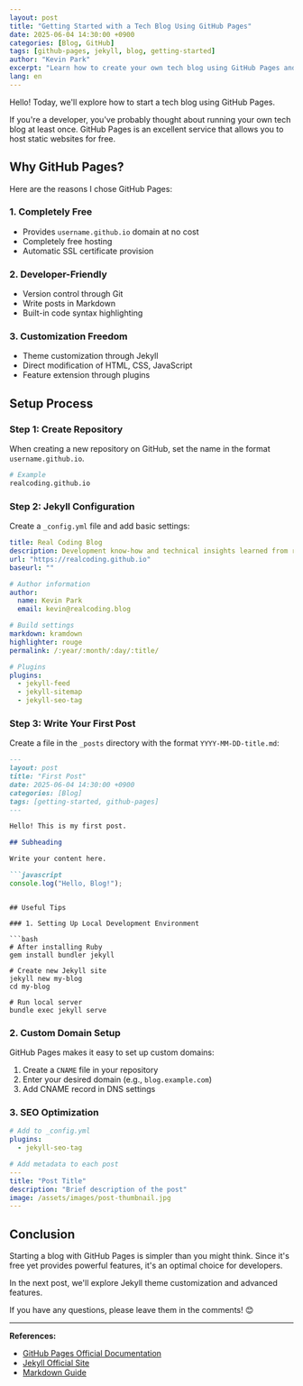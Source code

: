 ```yaml
---
layout: post
title: "Getting Started with a Tech Blog Using GitHub Pages"
date: 2025-06-04 14:30:00 +0900
categories: [Blog, GitHub]
tags: [github-pages, jekyll, blog, getting-started]
author: "Kevin Park"
excerpt: "Learn how to create your own tech blog using GitHub Pages and Jekyll with step-by-step instructions."
lang: en
---
```


Hello! Today, we'll explore how to start a tech blog using GitHub Pages.

If you're a developer, you've probably thought about running your own tech blog at least once. GitHub Pages is an excellent service that allows you to host static websites for free.

## Why GitHub Pages?

Here are the reasons I chose GitHub Pages:

### 1. Completely Free
- Provides `username.github.io` domain at no cost
- Completely free hosting
- Automatic SSL certificate provision

### 2. Developer-Friendly
- Version control through Git
- Write posts in Markdown
- Built-in code syntax highlighting

### 3. Customization Freedom
- Theme customization through Jekyll
- Direct modification of HTML, CSS, JavaScript
- Feature extension through plugins

## Setup Process

### Step 1: Create Repository

When creating a new repository on GitHub, set the name in the format `username.github.io`.

```bash
# Example
realcoding.github.io
```

### Step 2: Jekyll Configuration

Create a `_config.yml` file and add basic settings:

```yaml
title: Real Coding Blog
description: Development know-how and technical insights learned from real work
url: "https://realcoding.github.io"
baseurl: ""

# Author information
author:
  name: Kevin Park
  email: kevin@realcoding.blog

# Build settings
markdown: kramdown
highlighter: rouge
permalink: /:year/:month/:day/:title/

# Plugins
plugins:
  - jekyll-feed
  - jekyll-sitemap
  - jekyll-seo-tag
```

### Step 3: Write Your First Post

Create a file in the `_posts` directory with the format `YYYY-MM-DD-title.md`:

```markdown
---
layout: post
title: "First Post"
date: 2025-06-04 14:30:00 +0900
categories: [Blog]
tags: [getting-started, github-pages]
---

Hello! This is my first post.

## Subheading

Write your content here.

```javascript
console.log("Hello, Blog!");
```
```

## Useful Tips

### 1. Setting Up Local Development Environment

```bash
# After installing Ruby
gem install bundler jekyll

# Create new Jekyll site
jekyll new my-blog
cd my-blog

# Run local server
bundle exec jekyll serve
```

### 2. Custom Domain Setup

GitHub Pages makes it easy to set up custom domains:

1. Create a `CNAME` file in your repository
2. Enter your desired domain (e.g., `blog.example.com`)
3. Add CNAME record in DNS settings

### 3. SEO Optimization

```yaml
# Add to _config.yml
plugins:
  - jekyll-seo-tag

# Add metadata to each post
---
title: "Post Title"
description: "Brief description of the post"
image: /assets/images/post-thumbnail.jpg
---
```

## Conclusion

Starting a blog with GitHub Pages is simpler than you might think. Since it's free yet provides powerful features, it's an optimal choice for developers.

In the next post, we'll explore Jekyll theme customization and advanced features.

If you have any questions, please leave them in the comments! 😊

---

**References:**
- [GitHub Pages Official Documentation](https://docs.github.com/pages)
- [Jekyll Official Site](https://jekyllrb.com/)
- [Markdown Guide](https://www.markdownguide.org/)

